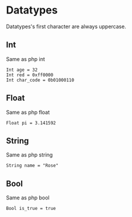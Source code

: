 # Datatypes

Datatypes's first character are always uppercase.

## Int

Same as php int

```thp
Int age = 32
Int red = 0xff0000
Int char_code = 0b01000110
```


## Float

Same as php float


```thp
Float pi = 3.141592
```


## String

Same as php string

```thp
String name = "Rose"
```


## Bool

Same as php bool

```thp
Bool is_true = true
```




